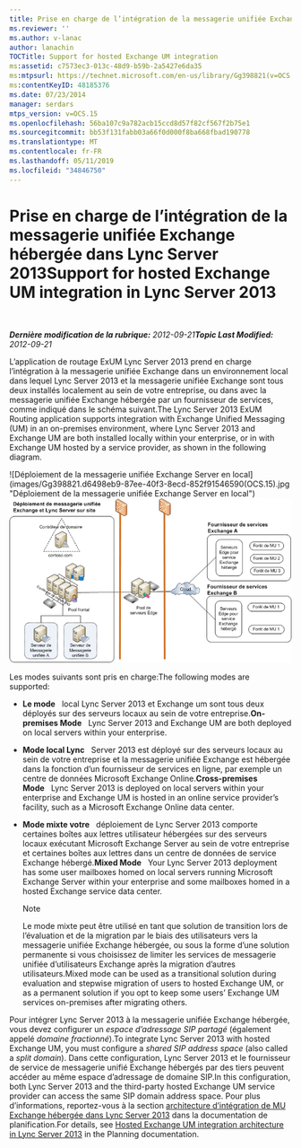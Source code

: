 ```yaml
---
title: Prise en charge de l’intégration de la messagerie unifiée Exchange hébergée dans Lync Server 2013
ms.reviewer: ''
ms.author: v-lanac
author: lanachin
TOCTitle: Support for hosted Exchange UM integration
ms:assetid: c7573ec3-013c-48d9-b59b-2a5427e6da35
ms:mtpsurl: https://technet.microsoft.com/en-us/library/Gg398821(v=OCS.15)
ms:contentKeyID: 48185376
ms.date: 07/23/2014
manager: serdars
mtps_version: v=OCS.15
ms.openlocfilehash: 56ba107c9a782acb15ccd8d57f82cf567f2b75e1
ms.sourcegitcommit: bb53f131fabb03a66f0d000f8ba668fbad190778
ms.translationtype: MT
ms.contentlocale: fr-FR
ms.lasthandoff: 05/11/2019
ms.locfileid: "34846750"
---
```

<div data-xmlns="http://www.w3.org/1999/xhtml">

<div class="topic" data-xmlns="http://www.w3.org/1999/xhtml" data-msxsl="urn:schemas-microsoft-com:xslt" data-cs="http://msdn.microsoft.com/en-us/">

<div data-asp="http://msdn2.microsoft.com/asp">

# <a name="support-for-hosted-exchange-um-integration-in-lync-server-2013"></a><span data-ttu-id="689dd-102">Prise en charge de l’intégration de la messagerie unifiée Exchange hébergée dans Lync Server 2013</span><span class="sxs-lookup"><span data-stu-id="689dd-102">Support for hosted Exchange UM integration in Lync Server 2013</span></span>

</div>

<div id="mainSection">

<div id="mainBody">

<span> </span>

<span data-ttu-id="689dd-103">_**Dernière modification de la rubrique:** 2012-09-21_</span><span class="sxs-lookup"><span data-stu-id="689dd-103">_**Topic Last Modified:** 2012-09-21_</span></span>

<span data-ttu-id="689dd-104">L’application de routage ExUM Lync Server 2013 prend en charge l’intégration à la messagerie unifiée Exchange dans un environnement local dans lequel Lync Server 2013 et la messagerie unifiée Exchange sont tous deux installés localement au sein de votre entreprise, ou dans avec la messagerie unifiée Exchange hébergée par un fournisseur de services, comme indiqué dans le schéma suivant.</span><span class="sxs-lookup"><span data-stu-id="689dd-104">The Lync Server 2013 ExUM Routing application supports integration with Exchange Unified Messaging (UM) in an on-premises environment, where Lync Server 2013 and Exchange UM are both installed locally within your enterprise, or in with Exchange UM hosted by a service provider, as shown in the following diagram.</span></span>

<span data-ttu-id="689dd-105">![Déploiement de la messagerie unifiée Exchange Server en local] (images/Gg398821.d6498eb9-87ee-40f3-8ecd-852f91546590(OCS.15).jpg "Déploiement de la messagerie unifiée Exchange Server en local")</span><span class="sxs-lookup"><span data-stu-id="689dd-105">![On-premises Lync Server Exchange UM Deployment](images/Gg398821.d6498eb9-87ee-40f3-8ecd-852f91546590(OCS.15).jpg "On-premises Lync Server Exchange UM Deployment")</span></span>

<span data-ttu-id="689dd-106">Les modes suivants sont pris en charge:</span><span class="sxs-lookup"><span data-stu-id="689dd-106">The following modes are supported:</span></span>

  - <span data-ttu-id="689dd-107">**Le mode**   local Lync Server 2013 et Exchange um sont tous deux déployés sur des serveurs locaux au sein de votre entreprise.</span><span class="sxs-lookup"><span data-stu-id="689dd-107">**On-premises Mode**   Lync Server 2013 and Exchange UM are both deployed on local servers within your enterprise.</span></span>

  - <span data-ttu-id="689dd-108">**Mode local Lync**   Server 2013 est déployé sur des serveurs locaux au sein de votre entreprise et la messagerie unifiée Exchange est hébergée dans la fonction d’un fournisseur de services en ligne, par exemple un centre de données Microsoft Exchange Online.</span><span class="sxs-lookup"><span data-stu-id="689dd-108">**Cross-premises Mode**   Lync Server 2013 is deployed on local servers within your enterprise and Exchange UM is hosted in an online service provider’s facility, such as a Microsoft Exchange Online data center.</span></span>

  - <span data-ttu-id="689dd-109">**Mode mixte votre**   déploiement de Lync Server 2013 comporte certaines boîtes aux lettres utilisateur hébergées sur des serveurs locaux exécutant Microsoft Exchange Server au sein de votre entreprise et certaines boîtes aux lettres dans un centre de données de service Exchange hébergé.</span><span class="sxs-lookup"><span data-stu-id="689dd-109">**Mixed Mode**   Your Lync Server 2013 deployment has some user mailboxes homed on local servers running Microsoft Exchange Server within your enterprise and some mailboxes homed in a hosted Exchange service data center.</span></span>
    
    <div>
    

    > [!NOTE]  
    > <span data-ttu-id="689dd-110">Le mode mixte peut être utilisé en tant que solution de transition lors de l’évaluation et de la migration par le biais des utilisateurs vers la messagerie unifiée Exchange hébergée, ou sous la forme d’une solution permanente si vous choisissez de limiter les services de messagerie unifiée d’utilisateurs Exchange après la migration d’autres utilisateurs.</span><span class="sxs-lookup"><span data-stu-id="689dd-110">Mixed mode can be used as a transitional solution during evaluation and stepwise migration of users to hosted Exchange UM, or as a permanent solution if you opt to keep some users’ Exchange UM services on-premises after migrating others.</span></span>

    
    </div>

<span data-ttu-id="689dd-111">Pour intégrer Lync Server 2013 à la messagerie unifiée Exchange hébergée, vous devez configurer un *espace d’adressage SIP partagé* (également appelé *domaine fractionné*).</span><span class="sxs-lookup"><span data-stu-id="689dd-111">To integrate Lync Server 2013 with hosted Exchange UM, you must configure a *shared SIP address space* (also called a *split domain*).</span></span> <span data-ttu-id="689dd-112">Dans cette configuration, Lync Server 2013 et le fournisseur de service de messagerie unifié Exchange hébergés par des tiers peuvent accéder au même espace d’adressage de domaine SIP.</span><span class="sxs-lookup"><span data-stu-id="689dd-112">In this configuration, both Lync Server 2013 and the third-party hosted Exchange UM service provider can access the same SIP domain address space.</span></span> <span data-ttu-id="689dd-113">Pour plus d’informations, reportez-vous à la section [architecture d’intégration de MU Exchange hébergée dans Lync Server 2013](lync-server-2013-hosted-exchange-um-integration-architecture.md) dans la documentation de planification.</span><span class="sxs-lookup"><span data-stu-id="689dd-113">For details, see [Hosted Exchange UM integration architecture in Lync Server 2013](lync-server-2013-hosted-exchange-um-integration-architecture.md) in the Planning documentation.</span></span>

</div>

<span> </span>

</div>

</div>

</div>

